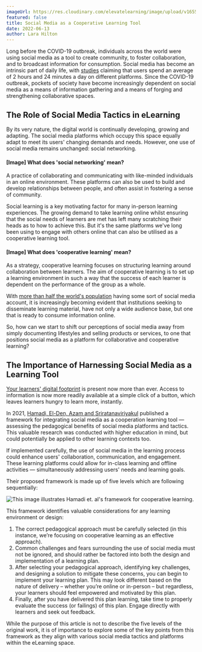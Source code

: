 ```yaml
---
imageUrl: https://res.cloudinary.com/elevatelearning/image/upload/v1655103267/site-articles/social-media-as-a-cooperative-learning-tool/Title_Graphic_eopniq.png
featured: false
title: Social Media as a Cooperative Learning Tool
date: 2022-06-13
author: Lara Hilton
---
```

Long before the COVID-19 outbreak, individuals across the world were using social media as a tool to create community, to foster collaboration, and to broadcast information for consumption. Social media has become an intrinsic part of daily life, with [studies](https://www.broadbandsearch.net/blog/average-daily-time-on-social-media#post-navigation-1) claiming that users spend an average of 2 hours and 24 minutes a day on different platforms. Since the COVID-19 outbreak, pockets of society have become increasingly dependent on social media as a means of information gathering and a means of forging and strengthening collaborative spaces.

## **The Role of Social Media Tactics in eLearning**

By its very nature, the digital world is continually developing, growing and adapting. The social media platforms which occupy this space equally adapt to meet its users' changing demands and needs. However, one use of social media remains unchanged: social networking. 

#### \[Image] **What does 'social networking' mean?**

A practice of collaborating and communicating with like-minded individuals in an online environment. These platforms can also be used to build and develop relationships between people, and often assist in fostering a sense of community. 

Social learning is a key motivating factor for many in-person learning experiences. The growing demand to take learning online whilst ensuring that the social needs of learners are met has left many scratching their heads as to how to achieve this. But it's the same platforms we've long been using to engage with others online that can also be utilised as a cooperative learning tool. 

#### **\[Image] What does 'cooperative learning' mean?**

As a strategy, cooperative learning focuses on structuring learning around collaboration between learners. The aim of cooperative learning is to set up a learning environment in such a way that the success of each learner is dependent on the performance of the group as a whole. 

With [more than half the world's population](https://www.broadbandsearch.net/blog/average-daily-time-on-social-media#post-navigation-1) having some sort of social media account, it is increasingly becoming evident that institutions seeking to disseminate learning material, have not only a wide audience base, but one that is ready to consume information online. 

So, how can we start to shift our perceptions of social media away from simply documenting lifestyles and selling products or services, to one that positions social media as a platform for collaborative and cooperative learning?

## **The Importance of Harnessing Social Media as a Learning Tool**

[Your learners' digital footprint](https://www.shiftelearning.com/blog/teach-learn-share-the-role-of-social-media-in-elearning) is present now more than ever. Access to information is now more readily available at a simple click of a button, which leaves learners hungry to learn more, instantly. 

In 2021, [Hamadi, El-Den, Azam and Sriratanaviriyakul](https://reader.elsevier.com/reader/sd/pii/S1319157820305838?token=4CEDB185A2C055894B77F192A3FBA4958C72CCD13CBA05707D9ACE9DE9C2EBCCC60FD9692350AB23AB754E2AF240F050&originRegion=eu-west-1&originCreation=20220506051647) published a framework for integrating social media as a cooperation learning tool — assessing the pedagogical benefits of social media platforms and tactics. This valuable research was conducted with higher education in mind, but could potentially be applied to other learning contexts too. 

If implemented carefully, the use of social media in the learning process could enhance users' collaboration, communication, and engagement. These learning platforms could allow for in-class learning and offline activities — simultaneously addressing users' needs and learning goals. 

Their proposed framework is made up of five levels which are following sequentially: 

<img src="https://res.cloudinary.com/elevatelearning/image/upload/v1655103289/site-articles/social-media-as-a-cooperative-learning-tool/Hamadi_et_al._Five_Levels_of_Using_Social_Media_as_a_Cooperative_Learning_Tool_Infographic_qeqol7.png" alt="This image illustrates Hamadi et. al's framework for cooperative learning." title="The Five Levels of Using Social Media as a Cooperative Learning Tool" class=""/>



This framework identifies valuable considerations for any learning environment or design: 

1. The correct pedagogical approach must be carefully selected (in this instance, we’re focusing on cooperative learning as an effective approach). 
2. Common challenges and fears surrounding the use of social media must not be ignored, and should rather be factored into both the design and implementation of a learning plan. 
3. After selecting your pedagogical approach, identifying key challenges, and designing a solution to mitigate these concerns, you can begin to implement your learning plan. This may look different based on the nature of delivery – whether you’re online or in-person – but regardless, your learners should feel empowered and motivated by this plan. 
4. Finally, after you have delivered this plan learning, take time to properly evaluate the success (or failings) of this plan. Engage directly with learners and seek out feedback.

While the purpose of this article is not to describe the five levels of the original work, it is of importance to explore some of the key points from this framework as they align with various social media tactics and platforms within the eLearning space.

<img src="https://res.cloudinary.com/elevatelearning/image/upload/v1655103307/site-articles/social-media-as-a-cooperative-learning-tool/Key_Point_1_1_tsdjnw.png" alt="" title="" class=""/>